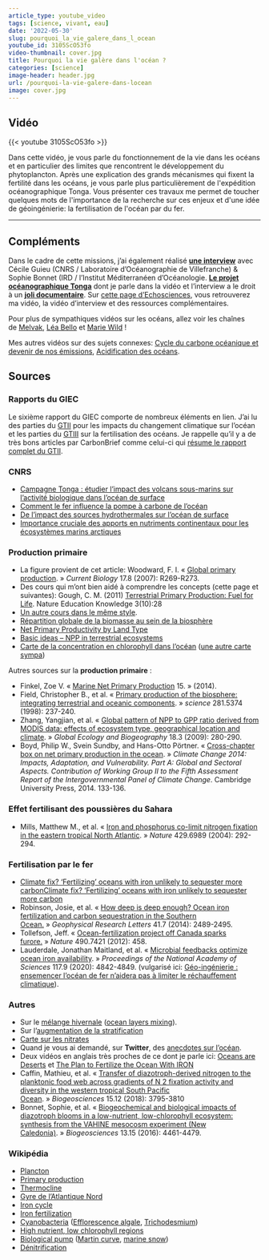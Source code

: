 ```yaml
---
article_type: youtube_video
tags: [science, vivant, eau]
date: '2022-05-30'
slug: pourquoi_la_vie_galere_dans_l_ocean
youtube_id: 3105ScO53fo
video-thumbnail: cover.jpg
title: Pourquoi la vie galère dans l'océan ?
categories: [science]
image-header: header.jpg
url: /pourquoi-la-vie-galere-dans-locean
image: cover.jpg
---
```


## Vidéo

{{< youtube 3105ScO53fo >}}

Dans cette vidéo, je vous parle du fonctionnement de la vie dans les
océans et en particulier des limites que rencontrent le développement du
phytoplancton. Après une explication des grands mécanismes qui fixent la
fertilité dans les océans, je vous parle plus particulièrement de
l'expédition océanographique Tonga. Vous présenter ces travaux me permet
de toucher quelques mots de l'importance de la recherche sur ces enjeux
et d'une idée de géoingénierie: la fertilisation de l'océan par du fer.


<hr>

## Compléments 

Dans le cadre de cette missions, j’ai également réalisé [__une
interview__](https://www.youtube.com/watch?v=9HGYQQAWuXY) avec Cécile Guieu
(CNRS / Laboratoire d’Océanographie de Villefranche) & Sophie Bonnet (IRD /
l’Institut Méditerranéen d’Océanologie. [__Le projet océanographique
Tonga__](http://tonga-project.org/web/) dont je parle dans la vidéo et
l’interview a le droit à un [__joli
documentaire__](https://www.youtube.com/watch?v=e5kAd0i6Dck). Sur [cette page
d’Echosciences](https://www.echosciences-paca.fr/communautes/videos/articles/video-echoscientifique-n-23),
vous retrouverez ma vidéo, la vidéo d’interview et des ressources
complémentaires.

Pour plus de sympathiques vidéos sur les océans, allez voir les chaînes
de [Melvak](https://www.youtube.com/watch?v=zRJMrsM5Lj8), [Léa
Bello](https://www.youtube.com/watch?v=ir_BcJW0o7Q) et [Marie
Wild](https://www.youtube.com/watch?v=3FLXjCKOQYg) !

Mes autres vidéos sur des sujets connexes: [Cycle du carbone océanique et
devenir de nos
émissions](https://www.youtube.com/watch?v=NcEI76hJVR0), [Acidification des
océans](https://www.youtube.com/watch?v=vtTlQ0HZZ2g).

## Sources

### Rapports du GIEC

Le sixième rapport du GIEC comporte de nombreux éléments en lien. J’ai lu des
parties
du [GTII](https://www.ipcc.ch/report/sixth-assessment-report-working-group-ii/) pour
les impacts du changement climatique sur l’océan et les parties
du [GTIII](https://www.ipcc.ch/report/sixth-assessment-report-working-group-3/) sur
la fertilisation des océans. Je rappelle qu’il y a de très bons articles par
CarbonBrief comme celui-ci qui [résume le rapport complet du
GTII](https://www.carbonbrief.org/in-depth-qa-the-ipccs-sixth-assessment-on-how-climate-change-impacts-the-world).

### CNRS

- [Campagne Tonga : étudier l’impact des volcans sous-marins sur l’activité biologique dans l’océan de surface](https://www.cnrs.fr/fr/campagne-tonga-etudier-limpact-des-volcans-sous-marins-sur-lactivite-biologique-dans-locean-de)
- [Comment le fer influence la pompe à carbone de l’océan](https://lejournal.cnrs.fr/nos-blogs/un-ocean-de-decouvertes/comment-le-fer-influence-la-pompe-a-carbone-de-locean) 
- [De l’impact des sources hydrothermales sur l’océan de surface](https://lejournal.cnrs.fr/nos-blogs/un-ocean-de-decouvertes/de-limpact-des-sources-hydrothermales-sur-locean-de-surface)
- [Importance cruciale des apports en nutriments continentaux pour les écosystèmes marins arctiques](https://www.insu.cnrs.fr/fr/cnrsinfo/importance-cruciale-des-apports-en-nutriments-continentaux-pour-les-ecosystemes-marins)

### Production primaire

- La figure provient de cet article: Woodward, F. I. « [Global primary
production](https://www.cell.com/current-biology/comments/S0960-9822(07)00893-7). » _Current
Biology_ 17.8 (2007): R269-R273.
- Des cours qui m’ont bien aidé à comprendre les concepts (cette page et
suivantes): Gough, C. M. (2011) [Terrestrial Primary Production: Fuel for
Life](https://www.nature.com/scitable/knowledge/library/terrestrial-primary-production-fuel-for-life-17567411/).
Nature Education Knowledge 3(10):28
- [Un autre cours dans le même
style](https://www.globalchange.umich.edu/globalchange1/current/lectures/kling/energyflow/energyflow.html).  
- [Répartition globale de la biomasse au sein de la
biosphère](https://www.fondationbiodiversite.fr/repartition-globale-de-la-biomasse-au-sein-de-la-biosphere/)  
- [Net Primary Productivity by Land Type](https://reducing-suffering.org/net-primary-productivity-land-type/)  
- [Basic ideas – NPP in terrestrial ecosystems](http://resources.hwb.wales.gov.uk/VTC/env-sci/w23_id_nppterr.htm)  
- [Carte de la concentration en chlorophyll dans l’océan](https://www.wikiwand.com/en/SeaWiFS) ([une autre carte sympa](https://nordpil.com/static/images/ocean_productivity_full.png))

Autres sources sur la __production primaire__ :

- Finkel, Zoe V. « [Marine Net Primary
Production](https://link.springer.com/referenceworkentry/10.1007/978-94-007-5784-4_42) 15. »
(2014).
- Field, Christopher B., et al. « [Primary production of the biosphere:
integrating terrestrial and oceanic
components](https://www.science.org/doi/10.1126/science.281.5374.237). » _science_ 281.5374
(1998): 237-240.  
- Zhang, Yangjian, et al. « [Global pattern of NPP to GPP ratio derived from
MODIS data: effects of ecosystem type, geographical location and
climate](https://onlinelibrary.wiley.com/doi/full/10.1111/j.1466-8238.2008.00442.x). » _Global
Ecology and Biogeography_ 18.3 (2009): 280-290.  
- Boyd, Philip W., Svein Sundby, and Hans-Otto Pörtner. « [Cross-chapter box on
net primary production in the
ocean](https://epic.awi.de/id/eprint/37516/1/CC_PrimaryProduction.pdf). » _Climate
Change 2014: Impacts, Adaptation, and Vulnerability. Part A: Global and
Sectoral Aspects. Contribution of Working Group II to the Fifth Assessment
Report of the Intergovernmental Panel of Climate Change_. Cambridge University
Press, 2014. 133-136.

### Effet fertilisant des poussières du Sahara

- Mills, Matthew M., et al. « [Iron and phosphorus co-limit nitrogen fixation
in the eastern tropical North
Atlantic](https://www.nature.com/articles/nature02550). » _Nature_ 429.6989
(2004): 292-294.

### Fertilisation par le fer

- [Climate fix? ‘Fertilizing’ oceans with iron unlikely to sequester more carbonClimate fix? ‘Fertilizing’ oceans with iron unlikely to sequester more carbon](https://news.mongabay.com/2020/03/climate-fix-fertilizing-oceans-with-iron-unlikely-to-sequester-more-carbon/)  
- Robinson, Josie, et al. « [How deep is deep enough? Ocean iron fertilization and carbon sequestration in the Southern Ocean.](https://agupubs.onlinelibrary.wiley.com/doi/full/10.1002/2013GL058799) » _Geophysical Research Letters_ 41.7 (2014): 2489-2495.  
- Tollefson, Jeff. « [Ocean-fertilization project off Canada sparks furore.](https://www.nature.com/articles/490458a) » _Nature_ 490.7421 (2012): 458.  
- Lauderdale, Jonathan Maitland, et al. « [Microbial feedbacks optimize ocean iron availability](https://www.pnas.org/doi/10.1073/pnas.1917277117). » _Proceedings of the National Academy of Sciences_ 117.9 (2020): 4842-4849. (vulgarisé ici: [Géo-ingénierie : ensemencer l’océan de fer n’aidera pas à limiter le réchauffement climatique](https://www.futura-sciences.com/planete/actualites/ocean-geo-ingenierie-ensemencer-ocean-fer-naidera-pas-limiter-rechauffement-climatique-56039/)).

### Autres

- Sur le [mélange
hivernale](https://www.canal-u.tv/chaines/ipsl/convection-hivernale-couche-de-melange/convection-hivernale-couche-de-melange-jean) ([ocean
layers
mixing](https://timescavengers.blog/climate-change/ocean-layers-mixing/)).  
- Sur l’[augmentation de la
stratification](https://news.ucar.edu/132759/climate-change-creating-significantly-more-stratified-ocean-new-study-finds)
- [Carte sur les
nitrates](https://fr.wikipedia.org/wiki/Production_primaire#/media/Fichier:WOA05_sea-surf_NO3_AYool.png)  
- Quand je vous ai demandé, sur __Twitter__, des [anecdotes sur
l’océan](https://twitter.com/Le_Reveilleur/status/1519358887626952704).  
- Deux vidéos en anglais très proches de ce dont je parle ici: [Oceans are
Deserts](https://www.youtube.com/watch?v=MT28gm9CNuI) et [The Plan to Fertilize
the Ocean With IRON](https://www.youtube.com/watch?v=8ZO9M1_CJD0)  
- Caffin, Mathieu, et al. « [Transfer of diazotroph-derived nitrogen to the
planktonic food web across gradients of N 2 fixation activity and diversity in
the western tropical South Pacific
Ocean](https://bg.copernicus.org/articles/15/3795/2018/). » _Biogeosciences_ 15.12
(2018): 3795-3810  
- Bonnet, Sophie, et al. « [Biogeochemical and biological impacts of diazotroph
blooms in a low-nutrient, low-chlorophyll ecosystem: synthesis from the VAHINE
mesocosm experiment (New
Caledonia)](https://bg.copernicus.org/articles/special_issue193.html). » _Biogeosciences_ 13.15
(2016): 4461-4479.

### Wikipédia

- [Plancton](https://fr.wikipedia.org/wiki/Plancton)  
- [Primary production](https://en.wikipedia.org/wiki/Primary_production)  
- [Thermocline](https://fr.wikipedia.org/wiki/Thermocline)  
- [Gyre de l’Atlantique Nord](https://fr.wikipedia.org/wiki/Gyre_de_l%27Atlantique_Nord)  
- [Iron cycle](https://en.wikipedia.org/wiki/Iron_cycle)  
- [Iron fertilization](https://en.wikipedia.org/wiki/Iron_fertilization)  
- [Cyanobacteria](https://fr.wikipedia.org/wiki/Cyanobacteria) ([Efflorescence algale](https://fr.wikipedia.org/wiki/Efflorescence_algale), [Trichodesmium](https://en.wikipedia.org/wiki/Trichodesmium))  
- [High nutrient, low chlorophyll regions](https://en.wikipedia.org/wiki/High-nutrient,_low-chlorophyll_regions)  
- [Biological pump](https://en.wikipedia.org/wiki/Biological_pump) ([Martin curve](https://en.wikipedia.org/wiki/Martin_curve), [marine snow](https://en.wikipedia.org/wiki/Marine_snow))  
- [Dénitrification](https://fr.wikipedia.org/wiki/D%C3%A9nitrification)

